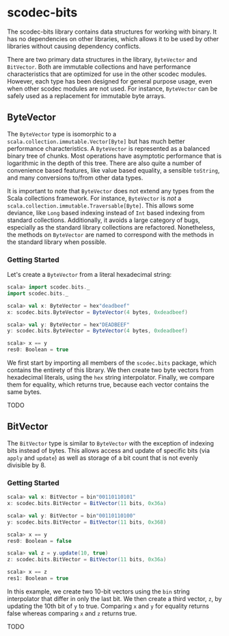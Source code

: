 scodec-bits
===========

The scodec-bits library contains data structures for working with binary. It has no dependencies on other libraries, which allows it to be used by other libraries without causing dependency conflicts.

There are two primary data structures in the library, `ByteVector` and `BitVector`. Both are immutable collections and have performance characteristics that are optimized for use in the other scodec modules. However, each type has been designed for general purpose usage, even when other scodec modules are not used. For instance, `ByteVector` can be safely used as a replacement for immutable byte arrays.

ByteVector
----------

The `ByteVector` type is isomorphic to a `scala.collection.immutable.Vector[Byte]` but has much better performance characteristics. A `ByteVector` is represented as a balanced binary tree of chunks. Most operations have asymptotic performance that is logarithmic in the depth of this tree. There are also quite a number of convenience based features, like value based equality, a sensible `toString`, and many conversions to/from other data types.

It is important to note that `ByteVector` does not extend any types from the Scala collections framework. For instance, `ByteVector` is *not* a `scala.collection.immutable.Traversable[Byte]`. This allows some deviance, like `Long` based indexing instead of `Int` based indexing from standard collections. Additionally, it avoids a large category of bugs, especially as the standard library collections are refactored. Nonetheless, the methods on `ByteVector` are named to correspond with the methods in the standard library when possible.

### Getting Started

Let's create a `ByteVector` from a literal hexadecimal string:

```scala
scala> import scodec.bits._
import scodec.bits._

scala> val x: ByteVector = hex"deadbeef"
x: scodec.bits.ByteVector = ByteVector(4 bytes, 0xdeadbeef)

scala> val y: ByteVector = hex"DEADBEEF"
y: scodec.bits.ByteVector = ByteVector(4 bytes, 0xdeadbeef)

scala> x == y
res0: Boolean = true
```

We first start by importing all members of the `scodec.bits` package, which contains the entirety of this library. We then create two byte vectors from hexadecimal literals, using the `hex` string interpolator. Finally, we compare them for equality, which returns true, because each vector contains the same bytes.

TODO

BitVector
---------

The `BitVector` type is similar to `ByteVector` with the exception of indexing bits instead of bytes. This allows access and update of specific bits (via `apply` and `update`) as well as storage of a bit count that is not evenly divisible by 8.

### Getting Started

```scala
scala> val x: BitVector = bin"00110110101"
x: scodec.bits.BitVector = BitVector(11 bits, 0x36a)

scala> val y: BitVector = bin"00110110100"
y: scodec.bits.BitVector = BitVector(11 bits, 0x368)

scala> x == y
res0: Boolean = false

scala> val z = y.update(10, true)
z: scodec.bits.BitVector = BitVector(11 bits, 0x36a)

scala> x == z
res1: Boolean = true
```

In this example, we create two 10-bit vectors using the `bin` string interpolator that differ in only the last bit. We then create a third vector, `z`, by updating the 10th bit of `y` to true. Comparing `x` and `y` for equality returns false whereas comparing `x` and `z` returns true.

TODO
